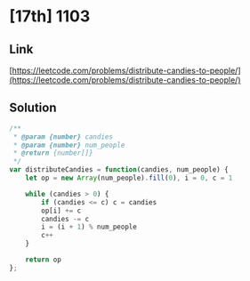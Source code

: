 # [17th] 1103

<a name="xa5Sg"></a>
## Link
[https://leetcode.com/problems/distribute-candies-to-people/](https://leetcode.com/problems/distribute-candies-to-people/)
<a name="Ge5Jg"></a>
## Solution
```javascript
/**
 * @param {number} candies
 * @param {number} num_people
 * @return {number[]}
 */
var distributeCandies = function(candies, num_people) {
    let op = new Array(num_people).fill(0), i = 0, c = 1

    while (candies > 0) {
	    if (candies <= c) c = candies
	    op[i] += c
	    candies -= c
	    i = (i + 1) % num_people
	    c++
    }

    return op    
};
```
